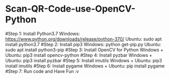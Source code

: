 # Scan-QR-Code-use-OpenCV-Python

#Step 1: Install Python3.7
  Windows: https://www.python.org/downloads/release/python-370/
  Ubuntu: sudo apt install python3.7
#Step 2: Install pip3
  Windows: python get-pip.py
  Ubuntu: sudo apt install python3-pip
#Step 3: Install OpenCV for Python
  Windows + Ubuntu: pip3 install opencv-python
#Step 4: Install pyzbar 
  Windows + Ubuntu: pip3 install pyzbar
#Step 5: Install imutils
  Windows + Ubuntu: pip3 install imutils
#Step 6: Install pygame
  Windows + Ubuntu: pip install pygame
#Step 7: Run code and Have Fun :v
